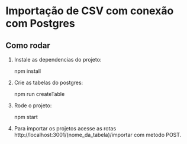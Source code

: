 # Importação de CSV com conexão com Postgres

## Como rodar

1. Instale as dependencias do projeto:

    npm install

2. Crie as tabelas do postgres:

    npm run createTable

3. Rode o projeto:

    npm start

4. Para importar os projetos acesse as rotas http://localhost:3001/(nome_da_tabela)/importar com metodo POST.